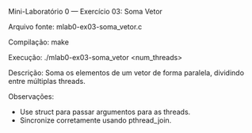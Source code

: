 Mini-Laboratório 0 — Exercício 03: Soma Vetor

Arquivo fonte: mlab0-ex03-soma_vetor.c

Compilação:
  make

Execução:
  ./mlab0-ex03-soma_vetor <tamanho> <num_threads>

Descrição:
  Soma os elementos de um vetor de forma paralela, dividindo entre múltiplas threads.

Observações:
  - Use struct para passar argumentos para as threads.
  - Sincronize corretamente usando pthread_join.
